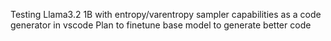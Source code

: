 Testing Llama3.2 1B with entropy/varentropy sampler capabilities as a code generator in vscode
Plan to finetune base model to generate better code